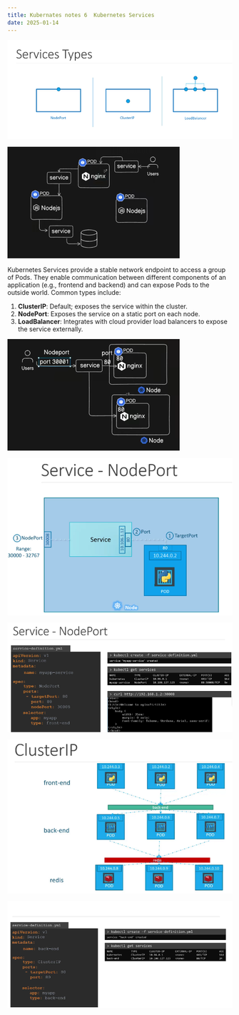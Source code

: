 ```yaml
---
title: Kubernates notes 6  Kubernetes Services
date: 2025-01-14
---
```


![alt text](Pastedimage20250217133321.png)


![alt text](Pastedimage20250114165027.png)

Kubernetes Services provide a stable network endpoint to access a group of Pods. They enable communication between different components of an application (e.g., frontend and backend) and can expose Pods to the outside world. Common types include:

1. **ClusterIP**: Default; exposes the service within the cluster.
2. **NodePort**: Exposes the service on a static port on each node.
3. **LoadBalancer**: Integrates with cloud provider load balancers to expose the service externally.

![alt text](Pastedimage20250114165745.png)

![alt text](Pastedimage20250217133659.png)

![alt text](Pastedimage20250217133744.png)


![alt text](Pastedimage20250217143753.png)


![alt text](Pastedimage20250217143905.png)


